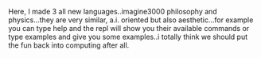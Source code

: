 Here, I made 3 all new languages..imagine3000 philosophy and physics...they are very similar, a.i. oriented but also aesthetic...for example you can type help and the repl will show you their available commands or type examples and give you some examples..i totally think we should put the fun back into computing after all.
